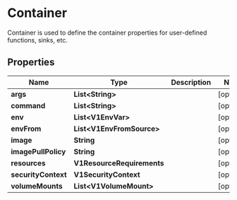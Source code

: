 

# Container

Container is used to define the container properties for user-defined functions, sinks, etc.

## Properties

| Name | Type | Description | Notes |
|------------ | ------------- | ------------- | -------------|
|**args** | **List&lt;String&gt;** |  |  [optional] |
|**command** | **List&lt;String&gt;** |  |  [optional] |
|**env** | **List&lt;V1EnvVar&gt;** |  |  [optional] |
|**envFrom** | **List&lt;V1EnvFromSource&gt;** |  |  [optional] |
|**image** | **String** |  |  [optional] |
|**imagePullPolicy** | **String** |  |  [optional] |
|**resources** | **V1ResourceRequirements** |  |  [optional] |
|**securityContext** | **V1SecurityContext** |  |  [optional] |
|**volumeMounts** | **List&lt;V1VolumeMount&gt;** |  |  [optional] |



